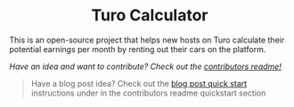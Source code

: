 <h1 align="center">
  Turo Calculator
</h1>

This is an open-source project that helps new hosts on Turo calculate their potential earnings per month by renting out their cars on the platform.

_Have an idea and want to contribute? Check out the [contributors readme!](contributing.md)_

> Have a blog post idea? Check out the [blog post quick start](contributing.md#pagesblog) instructions under in the contributors readme quickstart section
